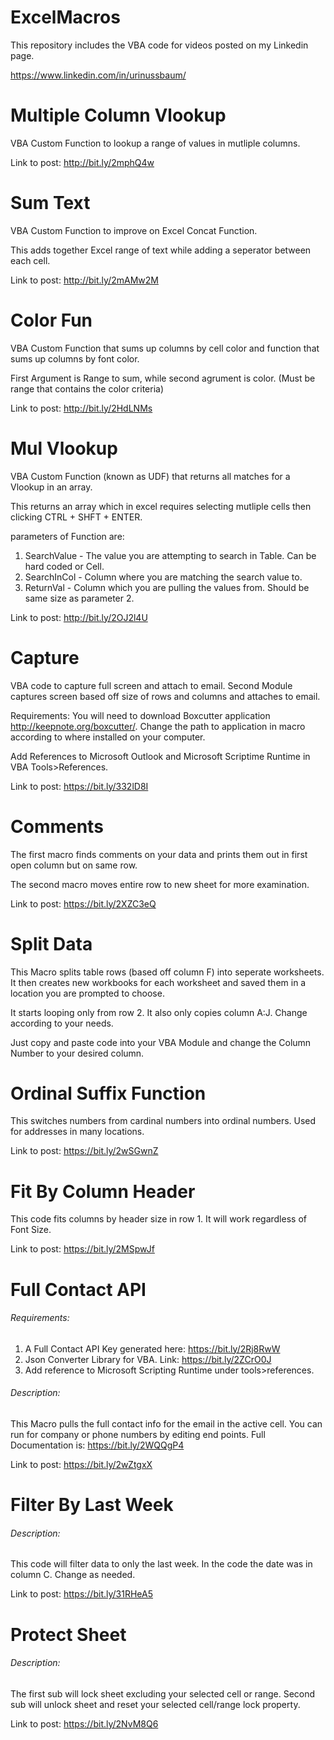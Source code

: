 # ExcelMacros
This repository includes the VBA code for videos posted on my Linkedin page. 

https://www.linkedin.com/in/urinussbaum/

# Multiple Column Vlookup

VBA Custom Function to lookup a range of values in mutliple columns. 

Link to post: http://bit.ly/2mphQ4w

# Sum Text

VBA Custom Function to improve on Excel Concat Function. 

This adds together Excel range of text while adding a seperator between each cell. 

Link to post: http://bit.ly/2mAMw2M

# Color Fun

VBA Custom Function that sums up columns by cell color and function that sums up columns by font color.

First Argument is Range to sum, while second agrument is color. (Must be range that contains the color criteria)

Link to post: http://bit.ly/2HdLNMs

# Mul Vlookup
VBA Custom Function (known as UDF) that returns all matches for a Vlookup in an array.

This returns an array which in excel requires selecting mutliple cells then clicking CTRL + SHFT + ENTER.

parameters of Function are:
1. SearchValue - The value you are attempting to search in Table. Can be hard coded or Cell.
2. SearchInCol - Column where you are matching the search value to.
3. ReturnVal - Column which you are pulling the values from. Should be same size as parameter 2. 

Link to post: http://bit.ly/2OJ2l4U

# Capture
VBA code to capture full screen and attach to email. 
Second Module captures screen based off size of rows and columns and attaches to email. 

Requirements:
You will need to download Boxcutter application http://keepnote.org/boxcutter/. 
Change the path to application in macro according to where installed on your computer. 

Add References to Microsoft Outlook and Microsoft Scriptime Runtime in VBA Tools>References. 

Link to post: https://bit.ly/332lD8I

# Comments

The first macro finds comments on your data and prints them out in first open column but on same row.

The second macro moves entire row to new sheet for more examination. 

Link to post: https://bit.ly/2XZC3eQ

# Split Data

This Macro splits table rows (based off column F) into seperate worksheets. 
It then creates new workbooks for each worksheet and saved them in a location you are prompted to choose. 

It starts looping only from row 2. It also only copies column A:J. Change according to your needs. 

Just copy and paste code into your VBA Module and change the Column Number to your desired column.

# Ordinal Suffix Function

This switches numbers from cardinal numbers into ordinal numbers. Used for addresses in many locations. 

Link to post: https://bit.ly/2wSGwnZ

# Fit By Column Header

This code fits columns by header size in row 1. It will work regardless of Font Size. 

Link to post: https://bit.ly/2MSpwJf

# Full Contact API

###### Requirements:

1. A Full Contact API Key generated here: https://bit.ly/2Rj8RwW
2. Json Converter Library for VBA. Link: https://bit.ly/2ZCrO0J
3. Add reference to Microsoft Scripting Runtime under tools>references.

###### Description:

This Macro pulls the full contact info for the email in the active cell.
You can run for company or phone numbers by editing end points.
Full Documentation is: https://bit.ly/2WQQgP4

Link to post: https://bit.ly/2wZtgxX

# Filter By Last Week

###### Description:
This code will filter data to only the last week. In the code the date was in column C. Change as needed.

Link to post: https://bit.ly/31RHeA5

# Protect Sheet

###### Description:
The first sub will lock sheet excluding your selected cell or range. Second sub will unlock sheet and reset your selected cell/range lock property.

Link to post: https://bit.ly/2NvM8Q6

